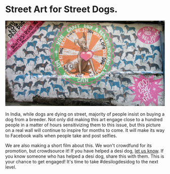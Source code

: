 <!--
Title: Street art for street dogs "Desi Log Desi Dog"
Scripts: 
- //s.imgur.com/min/embed.js
-->

Street Art for Street Dogs.
=====
![Graffiti promoting adoption of stray dogs](/markdown/23.JPG)

In India, while dogs are dying on street, majority of people insist on buying a dog from a breeder. Not only did making this art engage close to a hundred people in a matter of hours sensitivizing them to this issue, but this picture on a real wall will continue to inspire for months to come. It will make its way to Facebook walls when people take and post selfies.

We are also making a short film about this. We won't crowdfund for its promotion, but crowdsource it! If you have helped a desi dog, [let us know](?p=contact "contact us"). If you know someone who has helped a desi dog, share this with them. This is your chance to get engaged! It's time to take ‪#‎desilogdesidog‬ to the next level.

<center><blockquote class="imgur-embed-pub" lang="en" data-id="a/oIcqp"></blockquote></center>
